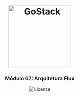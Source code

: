 <h1 align="center">
    <img alt="GoStack" src="https://rocketseat-cdn.s3-sa-east-1.amazonaws.com/bootcamp-header.png" width="200px" />
</h1>

<h3 align="center">
  Módulo 07: Arquitetura Flux
</h3>
<p align="center">
  <img alt="License" src="https://img.shields.io/badge/license-MIT-%2304D361">
</p>

